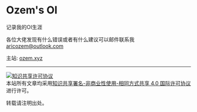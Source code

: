 # Ozem's OI 

记录我的OI生涯

各位大佬发现有什么错误或者有什么建议可以邮件联系我 aricozem@outlook.com

主站: [ozem.xyz](https://ozem.xyz)

--------------
<a rel="license" href="http://creativecommons.org/licenses/by-nc-sa/4.0/"><img alt="知识共享许可协议" style="border-width:0" src="https://i.creativecommons.org/l/by-nc-sa/4.0/88x31.png" /></a><br />本站所有文章均采用<a rel="license" href="http://creativecommons.org/licenses/by-nc-sa/4.0/">知识共享署名-非商业性使用-相同方式共享 4.0 国际许可协议</a>进行许可。

转载请注明出处。



